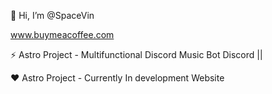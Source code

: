 👋 Hi, I’m @SpaceVin


www.buymeacoffee.com


⚡ Astro Project - Multifunctional Discord Music Bot
Discord || 


❤️ Astro Project - Currently In development
Website
